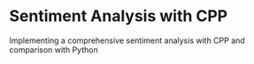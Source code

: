# Sentiment Analysis with CPP
 Implementing a comprehensive sentiment analysis with CPP and comparison with Python
